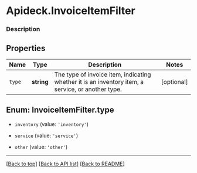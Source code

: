 # Apideck.InvoiceItemFilter

### Description

## Properties
Name | Type | Description | Notes
------------ | ------------- | ------------- | -------------
`type` | **string** | The type of invoice item, indicating whether it is an inventory item, a service, or another type. | [optional] 





<a name="InvoiceItemFilterType"></a>
## Enum: InvoiceItemFilter.type


* `inventory` (value: `'inventory'`)

* `service` (value: `'service'`)

* `other` (value: `'other'`)




---

[[Back to top]](#) [[Back to API list]](../../../../README.md#documentation-for-api-endpoints) [[Back to README]](../../../../README.md)


